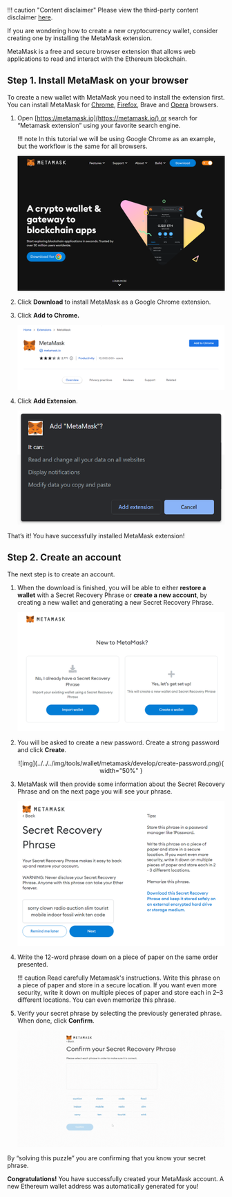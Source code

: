 !!! caution "Content disclaimer"
    Please view the third-party content disclaimer [here](https://github.com/0xPolygon/polygon-docs/blob/main/CONTENT_DISCLAIMER.md).

If you are wondering how to create a new cryptocurrency wallet, consider creating one by installing the MetaMask extension.

MetaMask is a free and secure browser extension that allows web applications to read and interact with the Ethereum blockchain.

## Step 1. Install MetaMask on your browser

To create a new wallet with MetaMask you need to install the extension first. You can install MetaMask for [Chrome](https://chrome.google.com/webstore/detail/nkbihfbeogaeaoehlefnkodbefgpgknn), [Firefox](https://addons.mozilla.org/en-US/firefox/addon/ether-metamask/), Brave and [Opera](https://addons.opera.com/en/extensions/details/metamask/) browsers.

1. Open [https://metamask.io](https://metamask.io/) or search for “Metamask extension” using your favorite search engine.

    !!! note
        In this tutorial we will be using Google Chrome as an example, but the workflow is the same for all browsers.

    ![img](../../../img/tools/wallet/metamask/metamask-home.png)

2. Click **Download** to install MetaMask as a Google Chrome extension.

3. Click **Add to Chrome.**

    ![img](../../../img/tools/wallet/metamask/develop/add-chrome.png)

4. Click **Add Extension**.

    ![img](../../../img/tools/wallet/metamask/develop/add-extension.png)

That’s it! You have successfully installed MetaMask extension!

## Step 2. Create an account

The next step is to create an account.

1. When the download is finished, you will be able to either **restore a wallet** with a Secret Recovery Phrase or **create a new account**, by creating a new wallet and generating a new Secret Recovery Phrase.

    ![img](../../../img/tools/wallet/metamask/develop/new-metamask.png)

2. You will be asked to create a new password. Create a strong password and click **Create**.

    <center>
    ![img](../../../img/tools/wallet/metamask/develop/create-password.png){ width="50%" }
    </center>

3. MetaMask will then provide some information about the Secret Recovery Phrase and on the next page you will see your phrase.

    ![img](../../../img/tools/wallet/metamask/develop/reveal-phrase.png)

4. Write the 12-word phrase down  on a piece of paper on the same order presented.

    !!! caution
        Read carefully Metamask's instructions. Write this phrase on a piece of paper and store in a secure location. If you want even more security, write it down on multiple pieces of paper and store each in 2–3 different locations. You can even memorize this phrase.

5. Verify your secret phrase by selecting the previously generated phrase. When done, click **Confirm**.

    ![img](../../../img/tools/wallet/metamask/develop/phrase.gif)

By “solving this puzzle” you are confirming that you know your secret phrase.

**Congratulations!** You have successfully created your MetaMask account. A new Ethereum wallet address was automatically generated for you!

